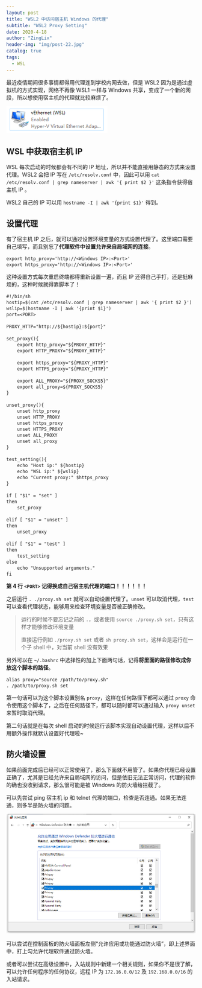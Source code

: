 ```yaml
---
layout: post
title: "WSL2 中访问宿主机 Windows 的代理"
subtitle: "WSL2 Proxy Setting"
date: 2020-4-18
author: "ZingLix"
header-img: "img/post-22.jpg"
catalog: true
tags:
  - WSL
---
```


最近疫情期间很多事情都得用代理连到学校内网去做，但是 WSL2 因为是通过虚拟机的方式实现，网络不再像 WSL1 一样与 Windows 共享，变成了一个新的网段，所以想使用宿主机的代理就比较麻烦了。

![](/img/in-post/WSL/1.png)

## WSL 中获取宿主机 IP

WSL 每次启动的时候都会有不同的 IP 地址，所以并不能直接用静态的方式来设置代理。WSL2 会把 IP 写在 `/etc/resolv.conf` 中，因此可以用 `cat /etc/resolv.conf | grep nameserver | awk '{ print $2 }'` 这条指令获得宿主机 IP 。

WSL2 自己的 IP 可以用 `hostname -I | awk '{print $1}'` 得到。

## 设置代理

有了宿主机 IP 之后，就可以通过设置环境变量的方式设置代理了。这里端口需要自己填写，而且别忘了**代理软件中设置允许来自局域网的连接**。

```shell
export http_proxy='http://<Windows IP>:<Port>'
export https_proxy='http://<Windows IP>:<Port>'
```

这种设置方式每次重启终端都得重新设置一遍，而且 IP 还得自己手打，还是挺麻烦的，这种时候就得靠脚本了！

```shell
#!/bin/sh
hostip=$(cat /etc/resolv.conf | grep nameserver | awk '{ print $2 }')
wslip=$(hostname -I | awk '{print $1}')
port=<PORT>

PROXY_HTTP="http://${hostip}:${port}"

set_proxy(){
    export http_proxy="${PROXY_HTTP}"
    export HTTP_PROXY="${PROXY_HTTP}"

    export https_proxy="${PROXY_HTTP}"
    export HTTPS_proxy="${PROXY_HTTP}"

    export ALL_PROXY="${PROXY_SOCKS5}"
    export all_proxy=${PROXY_SOCKS5}
}

unset_proxy(){
    unset http_proxy
    unset HTTP_PROXY
    unset https_proxy
    unset HTTPS_PROXY
    unset ALL_PROXY
    unset all_proxy
}

test_setting(){
    echo "Host ip:" ${hostip}
    echo "WSL ip:" ${wslip}
    echo "Current proxy:" $https_proxy
}

if [ "$1" = "set" ]
then
    set_proxy

elif [ "$1" = "unset" ]
then
    unset_proxy

elif [ "$1" = "test" ]
then
    test_setting
else
    echo "Unsupported arguments."
fi
```

**第 4 行 `<PORT>` 记得换成自己宿主机代理的端口！！！！！！**

之后运行 `. ./proxy.sh set` 就可以自动设置代理了。`unset` 可以取消代理，`test` 可以查看代理状态，能够用来检查环境变量是否被正确修改。

> 运行的时候不要忘记之前的 `.`，或者使用 `source ./proxy.sh set`，只有这样才能够修改环境变量
>
>
> 直接运行例如 `./proxy.sh set` 或者 `sh proxy.sh set`，这样会是运行在一个子 shell 中，对当前 shell 没有效果

另外可以在 `~/.bashrc` 中选择性的加上下面两句话，记得**将里面的路径修改成你放这个脚本的路径**。

```shell
alias proxy="source /path/to/proxy.sh"
. /path/to/proxy.sh set
```

第一句话可以为这个脚本设置别名 `proxy`，这样在任何路径下都可以通过 `proxy` 命令使用这个脚本了，之后在任何路径下，都可以随时都可以通过输入 `proxy unset` 来暂时取消代理。

第二句话就是在每次 shell 启动的时候运行该脚本实现自动设置代理，这样以后不用额外操作就默认设置好代理啦~

## 防火墙设置

如果前面完成后已经可以正常使用了，那么下面就不用管了。如果你代理已经设置正确了，尤其是已经允许来自局域网的访问，但是依旧无法正常访问，代理的软件的确也没收到请求，那么很可能是被 Windows 的防火墙给拦截了。

可以先尝试 ping 宿主机 ip 和 telnet 代理的端口，检查是否连通。如果无法连通，则多半是防火墙的问题。

![](/img/in-post/WSL/4.png)

可以尝试在控制面板的防火墙面板左侧“允许应用或功能通过防火墙”，即上述界面中，打上勾允许代理软件通过防火墙。

或者可以尝试在高级设置中，入站规则中新建一个相关规则，如果你不是很了解，可以允许任何程序的任何协议，远程 IP 为 `172.16.0.0/12` 及 `192.168.0.0/16` 的入站请求。